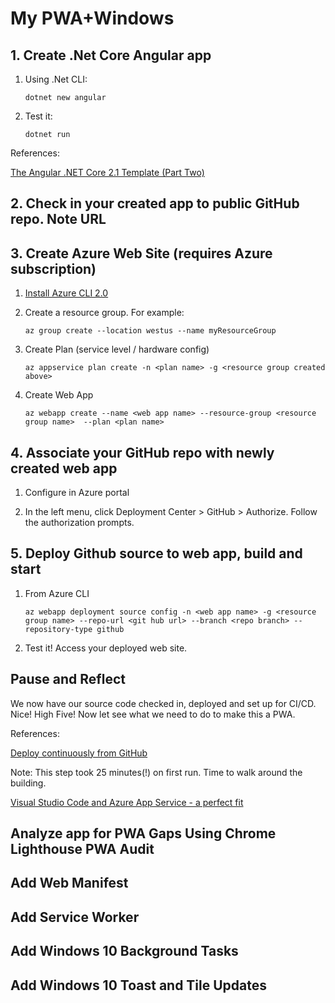 # My PWA+Windows

## 1. Create .Net Core Angular app

1. Using .Net CLI:

    ```dotnet new angular```

2. Test it:

    ```dotnet run```

References:

[The Angular .NET Core 2.1 Template (Part Two)](https://blog.jeremylikness.com/the-angular-net-core-2-1-template-part-two-d4db52550764)

## 2. Check in your created app to public GitHub repo. Note URL

## 3. Create Azure Web Site (requires Azure subscription)

1. [Install Azure CLI 2.0 ](https://docs.microsoft.com/en-us/cli/azure/install-azure-cli)

2. Create a resource group. For example:
   
    ```az group create --location westus --name myResourceGroup```

3. Create Plan (service level / hardware config)

    ```az appservice plan create -n <plan name> -g <resource group created above>```

4. Create Web App

    ```az webapp create --name <web app name> --resource-group <resource group name>  --plan <plan name>```

## 4. Associate your GitHub repo with newly created web app

1. Configure in Azure portal

2. In the left menu, click Deployment Center > GitHub > Authorize. Follow the authorization prompts. 

## 5. Deploy Github source to web app, build and start

1. From Azure CLI
    
   ```az webapp deployment source config -n <web app name> -g <resource group name> --repo-url <git hub url> --branch <repo branch> --repository-type github```

2. Test it! Access your deployed web site.

## Pause and Reflect

We now have our source code checked in, deployed and set up for CI/CD. Nice! High Five! Now let see what we need to do to make this a PWA.


References:

[Deploy continuously from GitHub](https://docs.microsoft.com/en-us/azure/app-service/app-service-continuous-deployment)

Note: This step took 25 minutes(!) on first run. Time to walk around the building.

[Visual Studio Code and Azure App Service - a perfect fit](https://azure.microsoft.com/en-us/blog/visual-studio-code-and-azure-app-service-a-perfect-fit/)

## Analyze app for PWA Gaps Using Chrome Lighthouse PWA Audit

## Add Web Manifest

## Add Service Worker

## Add Windows 10 Background Tasks

## Add Windows 10 Toast and Tile Updates

